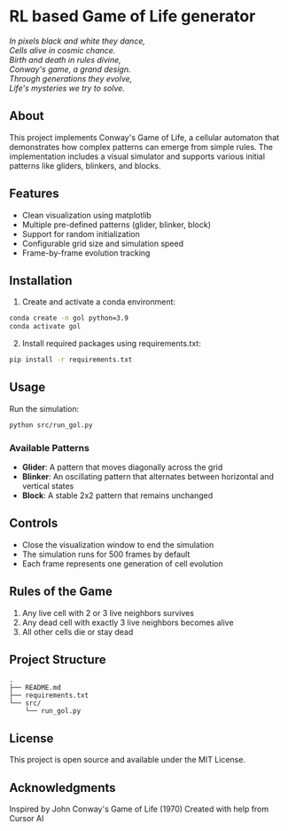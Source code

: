 # RL based Game of Life generator

*In pixels black and white they dance,*  
*Cells alive in cosmic chance.*  
*Birth and death in rules divine,*  
*Conway's game, a grand design.*  
*Through generations they evolve,*  
*Life's mysteries we try to solve.*

## About
This project implements Conway's Game of Life, a cellular automaton that demonstrates how complex patterns can emerge from simple rules. The implementation includes a visual simulator and supports various initial patterns like gliders, blinkers, and blocks.

## Features
- Clean visualization using matplotlib
- Multiple pre-defined patterns (glider, blinker, block)
- Support for random initialization
- Configurable grid size and simulation speed
- Frame-by-frame evolution tracking

## Installation

1. Create and activate a conda environment:
```bash
conda create -n gol python=3.9
conda activate gol
```

2. Install required packages using requirements.txt:
```bash
pip install -r requirements.txt
```

## Usage

Run the simulation:
```bash
python src/run_gol.py
```

### Available Patterns
- **Glider**: A pattern that moves diagonally across the grid
- **Blinker**: An oscillating pattern that alternates between horizontal and vertical states
- **Block**: A stable 2x2 pattern that remains unchanged

## Controls
- Close the visualization window to end the simulation
- The simulation runs for 500 frames by default
- Each frame represents one generation of cell evolution

## Rules of the Game
1. Any live cell with 2 or 3 live neighbors survives
2. Any dead cell with exactly 3 live neighbors becomes alive
3. All other cells die or stay dead

## Project Structure
```
.
├── README.md
├── requirements.txt
└── src/
    └── run_gol.py
```

## License
This project is open source and available under the MIT License.

## Acknowledgments
Inspired by John Conway's Game of Life (1970)
Created with help from Cursor AI

